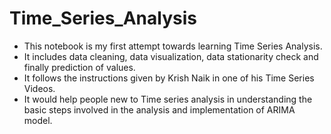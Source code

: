 # Time_Series_Analysis

- This notebook is my first attempt towards learning Time Series Analysis. 
- It includes data cleaning, data visualization, data stationarity check and finally prediction of values.
- It follows the instructions given by Krish Naik in one of his Time Series Videos.
- It would help people new to Time series analysis in understanding the basic steps involved in the analysis and implementation of ARIMA model.
